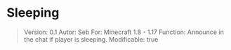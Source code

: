 # Sleeping
> Version: 0.1
> Autor: Seb
> For: Minecraft 1.8 - 1.17
> Function: Announce in the chat if player is sleeping.
> Modificable: true

